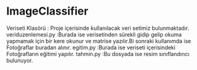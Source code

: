 # ImageClassifier

Veriseti Klasörü  : Proje içerisinde kullanılacak veri setimiz   bulunmaktadır.
veriduzenlemesi.py :Burada ise verisetinden sürekli gidip gelip okuma yapmamak için bir kere okunur ve matrise yazılır.Bi sonraki kullanımda ise Fotoğraflar buradan alınır.
egitim.py  :Burada ise veriseti içerisindeki Fotoğrafların eğitimi yapılır.
tahmin.py  :Bu dosyada ise resim sınıflandırıcı bulunuyor.

